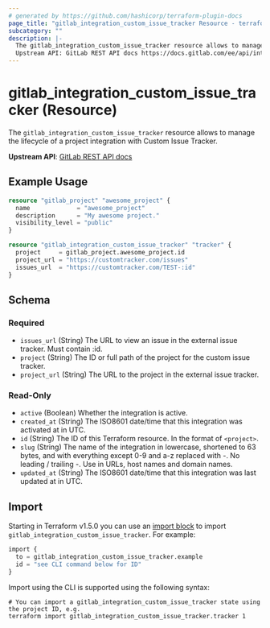 ```yaml
---
# generated by https://github.com/hashicorp/terraform-plugin-docs
page_title: "gitlab_integration_custom_issue_tracker Resource - terraform-provider-gitlab"
subcategory: ""
description: |-
  The gitlab_integration_custom_issue_tracker resource allows to manage the lifecycle of a project integration with Custom Issue Tracker.
  Upstream API: GitLab REST API docs https://docs.gitlab.com/ee/api/integrations.html#custom-issue-tracker
---
```


# gitlab_integration_custom_issue_tracker (Resource)

The `gitlab_integration_custom_issue_tracker` resource allows to manage the lifecycle of a project integration with Custom Issue Tracker.

**Upstream API**: [GitLab REST API docs](https://docs.gitlab.com/ee/api/integrations.html#custom-issue-tracker)

## Example Usage

```terraform
resource "gitlab_project" "awesome_project" {
  name             = "awesome_project"
  description      = "My awesome project."
  visibility_level = "public"
}

resource "gitlab_integration_custom_issue_tracker" "tracker" {
  project     = gitlab_project.awesome_project.id
  project_url = "https://customtracker.com/issues"
  issues_url  = "https://customtracker.com/TEST-:id"
}
```

<!-- schema generated by tfplugindocs -->
## Schema

### Required

- `issues_url` (String) The URL to view an issue in the external issue tracker. Must contain :id.
- `project` (String) The ID or full path of the project for the custom issue tracker.
- `project_url` (String) The URL to the project in the external issue tracker.

### Read-Only

- `active` (Boolean) Whether the integration is active.
- `created_at` (String) The ISO8601 date/time that this integration was activated at in UTC.
- `id` (String) The ID of this Terraform resource. In the format of `<project>`.
- `slug` (String) The name of the integration in lowercase, shortened to 63 bytes, and with everything except 0-9 and a-z replaced with -. No leading / trailing -. Use in URLs, host names and domain names.
- `updated_at` (String) The ISO8601 date/time that this integration was last updated at in UTC.

## Import

Starting in Terraform v1.5.0 you can use an [import block](https://developer.hashicorp.com/terraform/language/import) to import `gitlab_integration_custom_issue_tracker`. For example:
```terraform
import {
  to = gitlab_integration_custom_issue_tracker.example
  id = "see CLI command below for ID"
}
```

Import using the CLI is supported using the following syntax:

```shell
# You can import a gitlab_integration_custom_issue_tracker state using the project ID, e.g.
terraform import gitlab_integration_custom_issue_tracker.tracker 1
```
